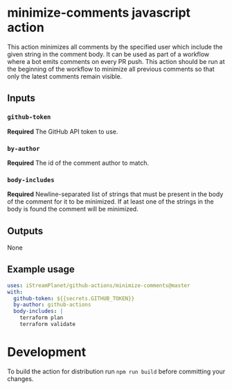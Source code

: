 # minimize-comments javascript action

This action minimizes all comments by the specified user which include the given string in the comment body.
It can be used as part of a workflow where a bot emits comments on every PR push. This action should be run
at the beginning of the workflow to minimize all previous comments so that only the latest comments remain
visible.

## Inputs

### `github-token`

**Required** The GitHub API token to use.

### `by-author`

**Required** The id of the comment author to match.

### `body-includes`

**Required** Newline-separated list of strings that must be present in the body of the comment for it to be minimized. If at least one of the strings in the body is found the comment will be minimized.

## Outputs

None

## Example usage

```yaml
uses: iStreamPlanet/github-actions/minimize-comments@master
with:
  github-token: ${{secrets.GITHUB_TOKEN}}
  by-author: github-actions
  body-includes: |
    terraform plan
    terraform validate
```

# Development

To build the action for distribution run `npm run build` before committing your changes.